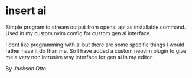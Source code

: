 # insert ai

Simple program to stream output from openai api as installable command. Used in my custom nvim config for custom gen ai interface.

I dont like programming with ai but there are some specific things I would rather have it do than me. So I have added a custom neovim plugin to give me a very non intrusive way interface for gen ai in my editor.

By _Jackson Otto_
